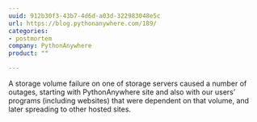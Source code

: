 ```yaml
---
uuid: 912b30f3-43b7-4d6d-a03d-322983048e5c
url: https://blog.pythonanywhere.com/189/
categories:
- postmortem
company: PythonAnywhere
product: ""

---
```


A storage volume failure on one of storage servers caused a number of outages, starting with PythonAnywhere site and also with our users’ programs (including websites) that were dependent on that volume, and later spreading to other hosted sites.
